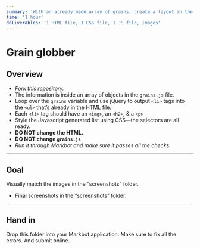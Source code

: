 ```yaml
---
summary: 'With an already made array of grains, create a layout in the HTML with jQuery & CSS.'
time: '1 hour'
deliverables: '1 HTML file, 1 CSS file, 1 JS file, images'
---
```


# Grain globber

## Overview

- *Fork this repository.*
- The information is inside an array of objects in the `grains.js` file.
- Loop over the `grains` variable and use jQuery to output `<li>` tags into the `<ul>` that’s already in the HTML file.
- Each `<li>` tag should have an `<img>`, an `<h2>`, & a `<p>`
- Style the Javascript generated list using CSS—the selectors are all ready.
- **DO NOT change the HTML.**
- **DO NOT change `grains.js`**
- *Run it through Markbot and make sure it passes all the checks.*

---

## Goal

Visually match the images in the “screenshots” folder.

- Final screenshots in the “screenshots” folder.

---

## Hand in

Drop this folder into your Markbot application. Make sure to fix all the errors. And submit online.
